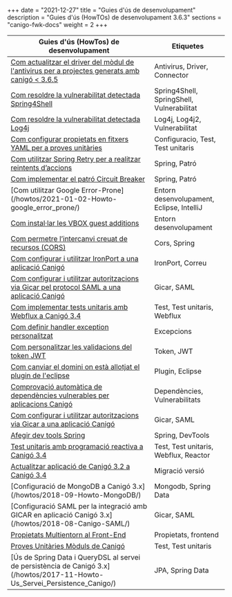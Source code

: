 +++
date        = "2021-12-27"
title       = "Guies d'ús de desenvolupament"
description = "Guies d'ús (HowTOs) de desenvolupament 3.6.3"
sections    = "canigo-fwk-docs"
weight      = 2
+++

| Guies d'ús (HowTos) de desenvolupament | Etiquetes  |
| ---    | --- |
| [Com actualitzar el driver del mòdul de l'antivirus per a projectes generats amb canigó < 3.6.5](/howtos/2022-05-26-Howto-actualitzacio-connector-antivirus/) | Antivirus, Driver, Connector |
| [Com resoldre la vulnerabilitat detectada Spring4Shell](/howtos/2022-04-13-Howto-canigo-Spring4Shell/) | Spring4Shell, SpringShell, Vulnerabilitat |
| [Com resoldre la vulnerabilitat detectada Log4j](/howtos/2021-12-13-Howto-canigo-log4jshell/) | Log4j, Log4j2, Vulnerabilitat |
| [Com configurar propietats en fitxers YAML per a proves unitàries](/howtos/2021-11-26-Howto-yaml_test_file/)| Configuracio, Test, Test unitaris |
| [Com utilitzar Spring Retry per a realitzar reintents d’accions](/howtos/2021-07-26-Howto-spring_retry/)| Spring, Patró |
| [Com implementar el patró Circuit Breaker](/howtos/2021-01-02-Howto-circuit_breaker/)| Spring, Patró |
| [Com utilitzar Google Error-Prone] (/howtos/2021-01-02-Howto-google_error_prone/)| Entorn desenvolupament, Eclipse, IntelliJ |
| [Com instal·lar les VBOX guest additions](/howtos/2021-02-08-Howto-Instalar-guest-additions-entorn-desenvolupament-canigo/)| Entorn desenvolupament |
| [Com permetre l’intercanvi creuat de recursos (CORS)](/howtos/2021-01-02-Howto-spring_cors/)| Cors, Spring |
| [Com configurar i utilitzar IronPort a una aplicació Canigó](/howtos/2019-10-01-Howto-utilitzacio_IronPort_Canigo/) | IronPort, Correu |
| [Com configurar i utilitzar autoritzacions via Gicar pel protocol SAML a una aplicació Canigó](/howtos/2020-03-27-Howto-utilitzacio_autoritzacio_Gicar_SAML_Canigo/) | Gicar, SAML |
| [Com implementar tests unitaris amb Webflux a Canigó 3.4](/howtos/2019-07-24-Howto-Test_unitaris_webflux_canigo_3_4/) | Test, Test unitaris, Webflux |
| [Com definir handler exception personalitzat](/howtos/2020-10-08-Definir_handler_exception_personalitzat/) | Excepcions |
| [Com personalitzar les validacions del token JWT](/howtos/2020-09-30-Personalitzar_validacio_token_jwt/) | Token, JWT |
| [Com canviar el domini on està allotjat el plugin de l'eclipse](/howtos/2020-07-14-Howto_canvi_domini_plugin_eclipse/) | Plugin, Eclipse |
| [Comprovació automàtica de dependències vulnerables per aplicacions Canigó](/howtos/2019-08-13-Howto-Dependency-check/) | Dependències, Vulnerabilitats |
| [Com configurar i utilitzar autoritzacions via Gicar a una aplicació Canigó](/howtos/2019-10-25-Howto-utilitzacio_autoritzacio_Gicar_Canigo/) | Gicar, SAML |
| [Afegir dev tools Spring](/howtos/2019-04-Howto-afegir_dev_tools_spring/) | Spring, DevTools |
| [Test unitaris amb programació reactiva a Canigó 3.4](/howtos/2019-03-Howto-Test_unitaris_programacio_reactiva_canigo_3_4/) | Test, Test unitaris, Webflux, Reactor |
| [Actualitzar aplicació de Canigó 3.2 a Canigó 3.4](/howtos/2019-03-Howto-Actualitzacio_Canigo3_2_Canigo3_4/) | Migració versió |
| [Configuració de MongoDB a Canigó 3.x] (/howtos/2018-09-Howto-MongoDB/) | Mongodb, Spring Data |
| [Configuració SAML per la integració amb GICAR en aplicació Canigó 3.x] (/howtos/2018-08-Canigo-SAML/) | Gicar, SAML |
| [Propietats Multientorn al Front-End](/howtos/2018-04-howto-frontend-multientorn/) | Propietats, frontend|
| [Proves Unitàries Mòduls de Canigó](/howtos/2018-01-howto-test_jars_canigo/) | Test, Test unitaris |
| [Ús de Spring Data i QueryDSL al servei de persistència de Canigó 3.x] (/howtos/2017-11-Howto-Us_Servei_Persistence_Canigo/) | JPA, Spring Data |